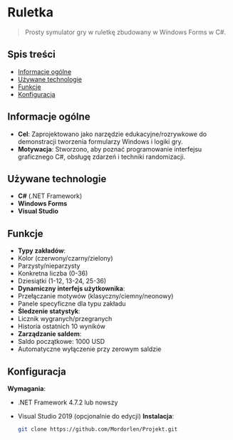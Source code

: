 # Ruletka
> Prosty symulator gry w ruletkę zbudowany w Windows Forms w C#.

## Spis treści
* [Informacje ogólne](#informacje-ogólne)
* [Używane technologie](#używane-technologie)
* [Funkcje](#funkcje)
* [Konfiguracja](#konfiguracja)
  
## Informacje ogólne
- **Cel**: Zaprojektowano jako narzędzie edukacyjne/rozrywkowe do demonstracji tworzenia formularzy Windows i logiki gry.
- **Motywacja**: Stworzono, aby poznać programowanie interfejsu graficznego C#, obsługę zdarzeń i techniki randomizacji.

## Używane technologie
- **C#** (.NET Framework)
- **Windows Forms** 
- **Visual Studio** 

## Funkcje
- **Typy zakładów**:
- Kolor (czerwony/czarny/zielony)
- Parzysty/nieparzysty
- Konkretna liczba (0-36)
- Dziesiątki (1-12, 13-24, 25-36)
- **Dynamiczny interfejs użytkownika**:
- Przełączanie motywów (klasyczny/ciemny/neonowy)
- Panele specyficzne dla typu zakładu
- **Śledzenie statystyk**:
- Licznik wygranych/przegranych
- Historia ostatnich 10 wyników
- **Zarządzanie saldem**:
- Saldo początkowe: 1000 USD
- Automatyczne wyłączenie przy zerowym saldzie

## Konfiguracja 
**Wymagania**:
- .NET Framework 4.7.2 lub nowszy
- Visual Studio 2019 (opcjonalnie do edycji)
   **Instalacja**:


   ```bash
   git clone https://github.com/Mordorlen/Projekt.git
